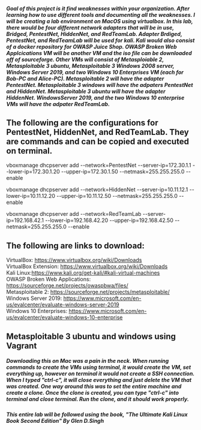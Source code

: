 ##### Goal of this project is it find weaknesses within your organization. After learning how to use different tools and documenting all the weaknesses. I will be creating a lab environment on MacOS using virtualbox. In this lab, there would be four different network adapters that will be in use, Bridged, PentestNet, HiddenNet, and RedTeamLab. Adapter Brdiged, PentestNet, and RedTeamLab will be used for kali. Kali would also consist of a docker repository for OWASP Juice Shop. OWASP Broken Web Applcications VM will be another VM and the iso file can be downloaded off of sourceforge. Other VMs will consist of Metasploiable 2, Metasploitable 3 ubuntu, Metasploitable 3 Windows 2008 server, Windows Server 2019, and two Windows 10 Enterprises VM (each for Bob-PC and Alice-PC). Metasploitable 2 will have the adapter PentestNet. Metasploitable 3 windows will have the adpaters PentestNet and HiddenNet. Metasploitable 3 ubuntu will have the adapter HiddenNet. WindowsServer 2019, and the two Windows 10 enterprise VMs will have the adpater RedTeamLab.

## The following are the configurations for PentestNet, HiddenNet, and RedTeamLab. They are commands and can be copied and executed on terminal.
vboxmanage dhcpserver add --network=PentestNet --server-ip=172.30.1.1 --lower-ip=172.30.1.20 --upper-ip=172.30.1.50 --netmask=255.255.255.0 --enable

vboxmanage dhcpserver add --network=HiddenNet --server-ip=10.11.12.1 --lower-ip=10.11.12.20 --upper-ip=10.11.12.50 --netmask=255.255.255.0 --enable

vboxmanage dhcpserver add --network=RedTeamLab --server-ip=192.168.42.1 --lower-ip=192.168.42.20 --upper-ip=192.168.42.50 --netmask=255.255.255.0 --enable

## The following are links to download:
VirtualBox: https://www.virtualbox.org/wiki/Downloads <br>
VirtualBox Extension: https://www.virtualbox.org/wiki/Downloads <br>
Kali Linux:https://www.kali.org/get-kali/#kali-virtual-machines <br>
OWASP Broken Web Applications: https://sourceforge.net/projects/owaspbwa/files/ <br>
Metasploitable 2: https://sourceforge.net/projects/metasploitable/ <br>
Windows Server 2019: https://www.microsoft.com/en-us/evalcenter/evaluate-windows-server-2019 <br>
Windows 10 Enterprises: https://www.microsoft.com/en-us/evalcenter/evaluate-windows-10-enterprise <br>


## Metasploitable 3 ubuntu and windows using Vagrant
##### Downloading this on Mac was a pain in the neck. When running commands to create the VMs using terminal, it would create the VM, set everything up, however on terminal it would not create a SSH connection. When I typed "ctrl-c", it will close everything and just delete the VM that was created. One way around this was to set the entire machine and create a clone. Once the clone is created, you can type "ctrl-c" into terminal and close terminal. Run the clone, and it should work properly.

##### This entire lab will be followed using the book, "The Ultimate Kali Linux Book Second Edition" By Glen D.Singh

